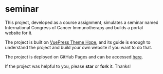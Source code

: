 # seminar

This project, developed as a course assignment, simulates a seminar named International Congress of Cancer Immunotherapy and builds a portal website for it.

The project is built on [VuePress Theme Hope](https://theme-hope.vuejs.press/), and its guide is enough to understand the project and build your own website if you want to do that.

The project is deployed on GitHub Pages and can be accessed [here](https://zhang-guodong.github.io/seminar/).

If the project was helpful to you, please **star** or **fork** it. Thanks!
